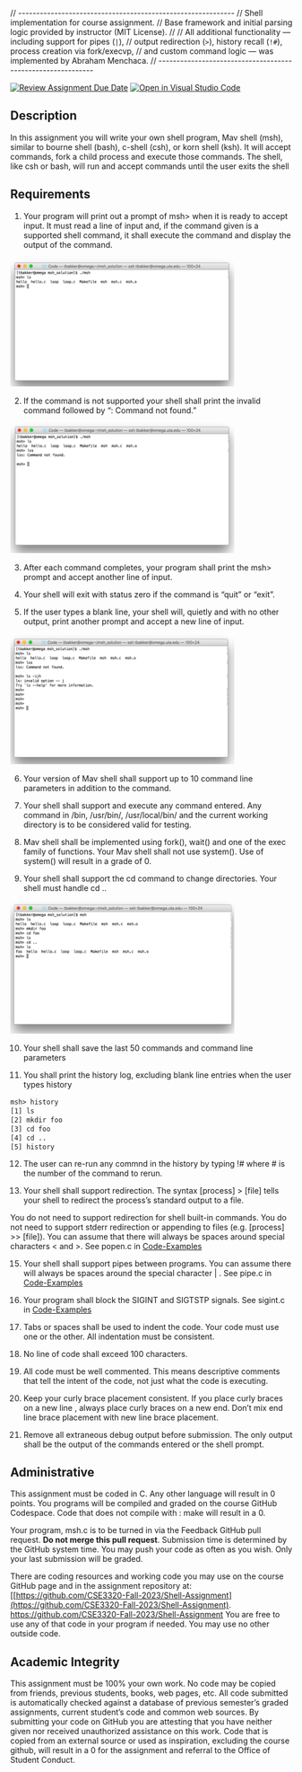// ------------------------------------------------------------
// Shell implementation for course assignment.
// Base framework and initial parsing logic provided by instructor (MIT License).
//
// All additional functionality — including support for pipes (`|`),
// output redirection (`>`), history recall (`!#`), process creation via fork/execvp,
// and custom command logic — was implemented by Abraham Menchaca.
// ------------------------------------------------------------


[![Review Assignment Due Date](https://classroom.github.com/assets/deadline-readme-button-22041afd0340ce965d47ae6ef1cefeee28c7c493a6346c4f15d667ab976d596c.svg)](https://classroom.github.com/a/LyA1LB5e)
[![Open in Visual Studio Code](https://classroom.github.com/assets/open-in-vscode-2e0aaae1b6195c2367325f4f02e2d04e9abb55f0b24a779b69b11b9e10269abc.svg)](https://classroom.github.com/online_ide?assignment_repo_id=18011598&assignment_repo_type=AssignmentRepo)
## Description
In this assignment you will write your own shell program, Mav shell (msh), similar to 
bourne shell (bash), c-shell (csh), or korn shell (ksh). It will accept commands, fork a child 
process and execute those commands. The shell, like csh or bash, will run and accept 
commands until the user exits the shell

## Requirements

1. Your program will print out a prompt of msh> when it is ready to 
accept input. It must read a line of input and, if the command given is a supported shell 
command, it shall execute the command and display the output of the command.

<img src="Images/prompt.png" alt="main" width="400"/>

2. If the command is not supported your shell shall print the invalid 
command followed by “: Command not found.”

<img src="Images/notfound.png" alt="main" width="400"/>

3. After each command completes, your program shall print the msh>
prompt and accept another line of input.

4. Your shell will exit with status zero if the command is “quit” or “exit”. 

5. If the user types a blank line, your shell will, quietly and with no other 
output, print another prompt and accept a new line of input.

<img src="Images/blank.png" alt="main" width="400"/>

6. Your version of Mav shell shall support up to 10 command line 
parameters in addition to the command. 

7. Your shell shall support and execute any command entered. Any 
command in /bin, /usr/bin/, /usr/local/bin/ and the current working directory 
is to be considered valid for testing.

8. Mav shell shall be implemented using fork(), wait() and one of the 
exec family of functions. Your Mav shell shall not use system(). Use of system() will result in a grade of 0.

9. Your shell shall support the cd command to change directories. Your 
shell must handle cd ..

<img src="Images/cd.png" alt="main" width="400"/>

10. Your shell shall  save the last 50 commands and command line parameters

11. You shall print the history log, excluding blank line entries when the user types history
   
```
msh> history
[1] ls
[2] mkdir foo
[3] cd foo
[4] cd ..
[5] history
``` 

12. The user can re-run any commnd in the history by typing !# where # is the number of the command to rerun.

13. Your shell shall support redirection.  The syntax [process] > [file] tells your shell to redirect the process’s standard output to a file. 

You do not need to support redirection for shell built-in commands. You do not need to support stderr redirection or appending to files (e.g. [process] >> [file]). You can assume that there will always be spaces around special characters < and >.  See popen.c in [Code-Examples](https://github.com/CSE3320-Spring-2025/Code-Examples)

15. Your shell shall support pipes between programs. You can assume there will always be spaces around the special character | . See pipe.c in [Code-Examples](https://github.com/CSE3320-Spring-2025/Code-Examples)

16. Your program shall block the SIGINT and SIGTSTP signals. See sigint.c in [Code-Examples](https://github.com/CSE3320-Spring-2025/Code-Examples)
        
17. Tabs or spaces shall be used to indent the code. Your code must use 
one or the other. All indentation must be consistent.

18. No line of code shall exceed 100 characters. 

19. All code must be well commented. This means descriptive comments 
that tell the intent of the code, not just what the code is executing. 

20. Keep your curly brace placement consistent. If you place curly braces 
on a new line , always place curly braces on a new end. Don’t mix end line brace 
placement with new line brace placement. 
   
21. Remove all extraneous debug output before submission. The only 
output shall be the output of the commands entered or the shell prompt. 
   
## Administrative

This assignment must be coded in C. Any other language will result in 0 points. You 
programs will be compiled and graded on the course GitHub Codespace. Code that does not compile 
with :
        make 
will result in a 0.

Your program, msh.c is to be turned in via the Feedback GitHub pull request. **Do not merge this pull request**.  Submission time is determined by 
the GitHub system time. You may push your code as often as you wish. Only your 
last submission will be graded. 

There are coding resources and working code you may use on the course GitHub page and in the assignment repository at: [[https://github.com/CSE3320-Fall-2023/Shell-Assignment](https://github.com/CSE3320-Fall-2023/Shell-Assignment). https://github.com/CSE3320-Fall-2023/Shell-Assignment You are free to use any of that code in your program if needed. You may use no other outside code.

## Academic Integrity
This assignment must be 100% your own work. No code may be copied from friends, 
previous students, books, web pages, etc. All code submitted is automatically checked 
against a database of previous semester’s graded assignments, current student’s code 
and common web sources. By submitting your code on GitHub you are attesting that 
you have neither given nor received unauthorized assistance on this work. Code that 
is copied from an external source or used as inspiration, excluding the 
course github, will result in a 0 for the assignment and referral to 
the Office of Student Conduct.
